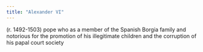 ```yaml
---
title: "Alexander VI"
---
```

(r. 1492-1503) pope who as a member of the Spanish Borgia family and notorious for the promotion of his illegitimate children and the corruption of his papal court
society

